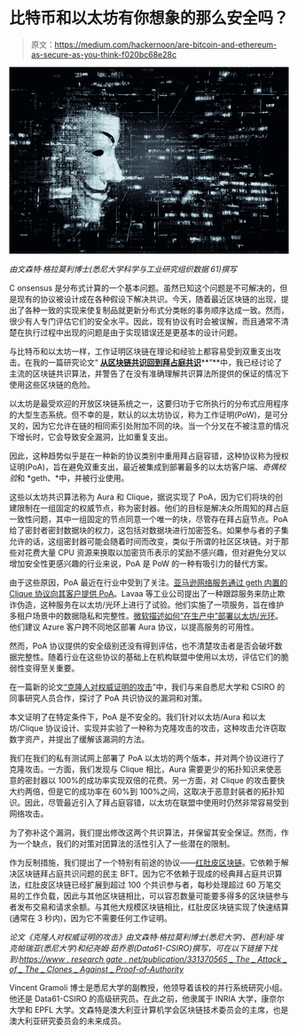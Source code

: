# 比特币和以太坊有你想象的那么安全吗？

> 原文：<https://medium.com/hackernoon/are-bitcoin-and-ethereum-as-secure-as-you-think-f020bc68e28c>

![](img/62c1245ec78e0c6533f387ca5335ff5e.png)

*由文森特·格拉莫利博士(悉尼大学科学与工业研究组织数据 61)撰写*

C onsensus 是分布式计算的一个基本问题。虽然已知这个问题是不可解决的，但是现有的协议被设计成在各种假设下解决共识。今天，随着最近区块链的出现，提出了各种一致的实现来使复制品就更新分布式分类帐的事务顺序达成一致。然而，很少有人专门评估它们的安全水平。因此，现有协议有时会被误解，而且通常不清楚在执行过程中出现的问题是由于实现错误还是更基本的设计问题。

与比特币和以太坊一样，工作证明区块链在理论和经验上都容易受到双重支出攻击。在我的一篇研究论文“ [**从区块链共识回到拜占庭共识**](https://www.researchgate.net/publication/319984012_From_blockchain_consensus_back_to_Byzantine_consensus)**”**中，我已经讨论了主流的区块链共识算法，并警告了在没有准确理解共识算法所提供的保证的情况下使用这些区块链的危险。

以太坊是最受欢迎的开放区块链系统之一，这要归功于它所执行的分布式应用程序的大型生态系统。但不幸的是，默认的以太坊协议，称为工作证明(PoW)，是可分叉的，因为它允许在链的相同索引处附加不同的块。当一个分叉在不被注意的情况下增长时，它会导致安全漏洞，比如重复支出。

因此，这种趋势似乎是在一种新的协议类别中重用拜占庭容错，这种协议称为授权证明(PoA)，旨在避免双重支出，最近被集成到部署最多的以太坊客户端、*奇偶校验*和 *geth、*中，并被行业使用。

这些以太坊共识算法称为 Aura 和 Clique，据说实现了 PoA，因为它们将块的创建限制在一组固定的权威节点，称为密封器。他们的目标是解决众所周知的拜占庭一致性问题，其中一组固定的节点同意一个唯一的块，尽管存在拜占庭节点。PoA 给了密封者密封数据块的权力，这包括对数据块进行加密签名。如果参与者的子集允许的话，这组密封器可能会随着时间而改变，类似于所谓的社区区块链。对于那些对花费大量 CPU 资源来换取以加密货币表示的奖励不感兴趣，但对避免分叉以增加安全性更感兴趣的行业来说，PoA 是 PoW 的一种有吸引力的替代方案。

由于这些原因，PoA 最近在行业中受到了关注。[亚马逊网络服务通过 geth 内置的 Clique 协议向其客户提供 PoA](https://aws.amazon.com/blogs/apn/launch-enterprise-ready-blockchain-networks-on-aws-in-minutes-with-kaleido-a-consensys-solution/)。Lavaa 等工业公司提出了一种跟踪服务来防止欺诈伪造，这种服务在以太坊/光环上进行了试验。他们实施了一项服务，旨在维护多租户场景中的数据隐私和完整性。[微软描述如何“在生产中”部署以太坊/光环](https://docs.microsoft.com/en-us/azure/blockchain/templates/ethereum-poa-deployment)。他们建议 Azure 客户跨不同地区部署 Aura 协议，以提高服务的可用性。

然而，PoA 协议提供的安全级别还没有得到评估，也不清楚攻击者是否会破坏数据完整性。随着行业在这些协议的基础上在机构联盟中使用以太坊，评估它们的脆弱性变得至关重要。

在一篇新的论文[“克隆人对权威证明的攻击](https://www.researchgate.net/publication/331370565_The_Attack_of_the_Clones_Against_Proof-of-Authority)”中，我们与来自悉尼大学和 CSIRO 的同事研究人员合作，探讨了 PoA 共识协议的漏洞和对策。

本文证明了在特定条件下，PoA 是不安全的。我们针对以太坊/Aura 和以太坊/Clique 协议设计、实现并实验了一种称为克隆攻击的攻击，这种攻击允许窃取数字资产，并提出了缓解该漏洞的方法。

我们在我们的私有测试网上部署了 PoA 以太坊的两个版本，并对两个协议进行了克隆攻击。一方面，我们发现与 Clique 相比，Aura 需要更少的拓扑知识来使恶意的密封器以 100%的成功率实现双倍的花费。另一方面，对 Clique 的攻击要快大约两倍，但是它的成功率在 60%到 100%之间，这取决于恶意封装者的拓扑知识。因此，尽管最近引入了拜占庭容错，以太坊在联盟中使用时仍然非常容易受到网络攻击。

为了弥补这个漏洞，我们提出修改这两个共识算法，并保留其安全保证。然而，作为一个缺点，我们的对策对团算法的活性引入了一些潜在的限制。

作为反制措施，我们提出了一个特别有前途的协议——[红肚皮区块链](https://redbellyblockchain.io/)。它依赖于解决区块链拜占庭共识问题的民主 BFT。因为它不依赖于现成的经典拜占庭共识算法，红肚皮区块链已经扩展到超过 100 个共识参与者，每秒处理超过 60 万笔交易的工作负载，因此与其他区块链相比，可以容忍数量可能要多得多的区块链参与者发布交易和请求余额。与其他大规模区块链相比，红肚皮区块链实现了快速结算(通常在 3 秒内)，因为它不需要任何工作证明。

*论文《克隆人对权威证明的攻击》由文森特·格拉莫利博士(悉尼大学)、芭利娅·埃克帕瑞亚(悉尼大学)和纪尧姆·茹乔恩(Data61-CSIRO)撰写，可在以下链接下找到:*[*https://www . research gate . net/publication/331370565 _ The _ Attack _ of _ The _ Clones _ Against _ Proof-of-Authority*](https://www.researchgate.net/publication/331370565_The_Attack_of_the_Clones_Against_Proof-of-Authority)

Vincent Gramoli 博士是悉尼大学的副教授，他领导着该校的并行系统研究小组。他还是 Data61-CSIRO 的高级研究员。在此之前，他隶属于 INRIA 大学，康奈尔大学和 EPFL 大学。文森特是澳大利亚计算机学会区块链技术委员会的主席，也是澳大利亚研究委员会的未来成员。